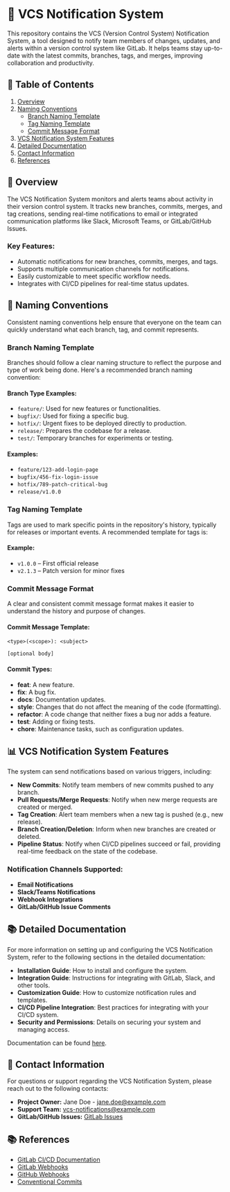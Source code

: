 
# 🚀 VCS Notification System

This repository contains the VCS (Version Control System) Notification System, a tool designed to notify team members of changes, updates, and alerts within a version control system like GitLab. It helps teams stay up-to-date with the latest commits, branches, tags, and merges, improving collaboration and productivity.

## 📑 Table of Contents

1. [Overview](#-overview)
2. [Naming Conventions](#-naming-conventions)
    - [Branch Naming Template](#branch-naming-template)
    - [Tag Naming Template](#tag-naming-template)
    - [Commit Message Format](#commit-message-format)
3. [VCS Notification System Features](#-vcs-notification-system-features)
4. [Detailed Documentation](#-detailed-documentation)
5. [Contact Information](#-contact-information)
6. [References](#-references)


## 📝 Overview

The VCS Notification System monitors and alerts teams about activity in their version control system. It tracks new branches, commits, merges, and tag creations, sending real-time notifications to email or integrated communication platforms like Slack, Microsoft Teams, or GitLab/GitHub Issues.

### Key Features:
- Automatic notifications for new branches, commits, merges, and tags.
- Supports multiple communication channels for notifications.
- Easily customizable to meet specific workflow needs.
- Integrates with CI/CD pipelines for real-time status updates.



## 📛 Naming Conventions

Consistent naming conventions help ensure that everyone on the team can quickly understand what each branch, tag, and commit represents.

### Branch Naming Template

Branches should follow a clear naming structure to reflect the purpose and type of work being done. Here's a recommended branch naming convention:



#### Branch Type Examples:
- `feature/`: Used for new features or functionalities.
- `bugfix/`: Used for fixing a specific bug.
- `hotfix/`: Urgent fixes to be deployed directly to production.
- `release/`: Prepares the codebase for a release.
- `test/`: Temporary branches for experiments or testing.

#### Examples:
- `feature/123-add-login-page`
- `bugfix/456-fix-login-issue`
- `hotfix/789-patch-critical-bug`
- `release/v1.0.0`

### Tag Naming Template

Tags are used to mark specific points in the repository's history, typically for releases or important events. A recommended template for tags is:


#### Example:
- `v1.0.0` – First official release
- `v2.1.3` – Patch version for minor fixes

### Commit Message Format

A clear and consistent commit message format makes it easier to understand the history and purpose of changes.

#### Commit Message Template:
```
<type>(<scope>): <subject>

[optional body]
```

#### Commit Types:
- **feat**: A new feature.
- **fix**: A bug fix.
- **docs**: Documentation updates.
- **style**: Changes that do not affect the meaning of the code (formatting).
- **refactor**: A code change that neither fixes a bug nor adds a feature.
- **test**: Adding or fixing tests.
- **chore**: Maintenance tasks, such as configuration updates.




## 📊 VCS Notification System Features

The system can send notifications based on various triggers, including:
- **New Commits**: Notify team members of new commits pushed to any branch.
- **Pull Requests/Merge Requests**: Notify when new merge requests are created or merged.
- **Tag Creation**: Alert team members when a new tag is pushed (e.g., new release).
- **Branch Creation/Deletion**: Inform when new branches are created or deleted.
- **Pipeline Status**: Notify when CI/CD pipelines succeed or fail, providing real-time feedback on the state of the codebase.

### Notification Channels Supported:
- **Email Notifications**
- **Slack/Teams Notifications**
- **Webhook Integrations**
- **GitLab/GitHub Issue Comments**



## 📚 Detailed Documentation

For more information on setting up and configuring the VCS Notification System, refer to the following sections in the detailed documentation:

- **Installation Guide**: How to install and configure the system.
- **Integration Guide**: Instructions for integrating with GitLab, Slack, and other tools.
- **Customization Guide**: How to customize notification rules and templates.
- **CI/CD Pipeline Integration**: Best practices for integrating with your CI/CD system.
- **Security and Permissions**: Details on securing your system and managing access.

Documentation can be found [here](link-to-detailed-docs).



## 📧 Contact Information

For questions or support regarding the VCS Notification System, please reach out to the following contacts:

- **Project Owner:** Jane Doe - [jane.doe@example.com](mailto:jane.doe@example.com)
- **Support Team:** vcs-notifications@example.com
- **GitLab/GitHub Issues:** [GitLab Issues](link-to-issues)



## 📚 References

- [GitLab CI/CD Documentation](https://docs.gitlab.com/ee/ci/)
- [GitLab Webhooks](https://docs.gitlab.com/ee/user/project/integrations/webhooks.html)
- [GitHub Webhooks](https://docs.github.com/en/developers/webhooks-and-events)
- [Conventional Commits](https://www.conventionalcommits.org/en/v1.0.0/)



